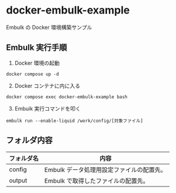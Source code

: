 # docker-embulk-example

Embulk の Docker 環境構築サンプル

## Embulk 実行手順

1. Docker 環境の起動

```
docker compose up -d
```

2. Docker コンテナに内に入る

```
docker compose exec docker-embulk-example bash
```

3. Embuik 実行コマンドを叩く

```
embulk run --enable-liquid /work/config/[対象ファイル]
```

## フォルダ内容

| フォルダ名 | 内容                                      |
| ---------- | ----------------------------------------- |
| config     | Embulk データ処理用設定ファイルの配置先。 |
| output     | Embulk で取得したファイルの配置先。       |
